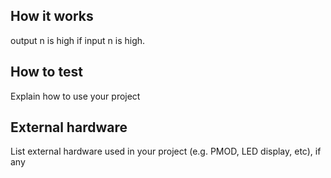 <!---

This file is used to generate your project datasheet. Please fill in the information below and delete any unused
sections.

You can also include images in this folder and reference them in the markdown. Each image must be less than
512 kb in size, and the combined size of all images must be less than 1 MB.
-->

## How it works
output n is high if input n is high.

## How to test

Explain how to use your project

## External hardware

List external hardware used in your project (e.g. PMOD, LED display, etc), if any
